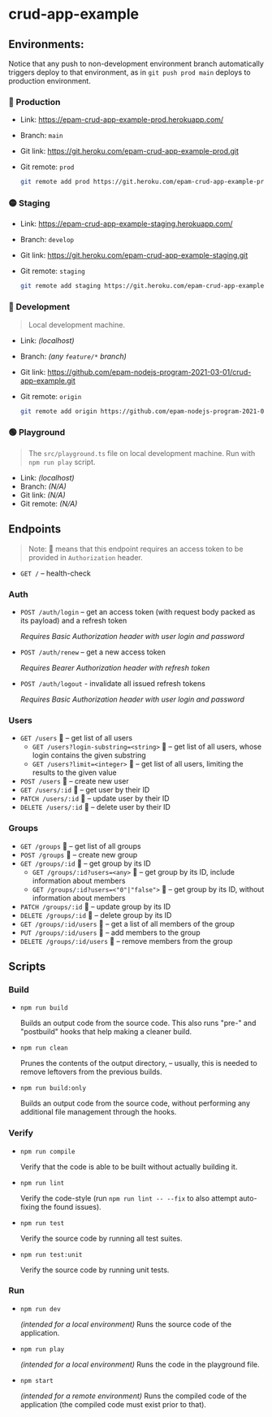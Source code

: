 # crud-app-example

## Environments:

Notice that any push to non-development environment branch automatically triggers deploy to that environment, as in `git push prod main` deploys to production environment.

### 🔴 Production

- Link: https://epam-crud-app-example-prod.herokuapp.com/
- Branch: `main`
- Git link: https://git.heroku.com/epam-crud-app-example-prod.git
- Git remote: `prod`

	```sh
	git remote add prod https://git.heroku.com/epam-crud-app-example-prod.git
	```

### 🟡 Staging

- Link: https://epam-crud-app-example-staging.herokuapp.com/
- Branch: `develop`
- Git link: https://git.heroku.com/epam-crud-app-example-staging.git
- Git remote: `staging`

	```sh
	git remote add staging https://git.heroku.com/epam-crud-app-example-staging.git
	```

### 🔵 Development

> Local development machine.

- Link: _(localhost)_
- Branch: _(any `feature/*` branch)_
- Git link: https://github.com/epam-nodejs-program-2021-03-01/crud-app-example.git
- Git remote: `origin`

	```sh
	git remote add origin https://github.com/epam-nodejs-program-2021-03-01/crud-app-example.git
	```

### 🟢 Playground

> The `src/playground.ts` file on local development machine. Run with `npm run play` script.

- Link: _(localhost)_
- Branch: _(N/A)_
- Git link: _(N/A)_
- Git remote: _(N/A)_

## Endpoints

> Note: 🔐 means that this endpoint requires an access token to be provided in `Authorization` header.

- `GET /` – health-check

### Auth

- `POST /auth/login` – get an access token (with request body packed as its payload) and a refresh token

	_Requires Basic Authorization header with user login and password_

- `POST /auth/renew` – get a new access token

	_Requires Bearer Authorization header with refresh token_

- `POST /auth/logout` - invalidate all issued refresh tokens

	_Requires Basic Authorization header with user login and password_

### Users

- `GET /users` 🔐 – get list of all users
	- `GET /users?login-substring=<string>` 🔐 – get list of all users, whose login contains the given substring
	- `GET /users?limit=<integer>` 🔐 – get list of all users, limiting the results to the given value
- `POST /users` 🔐 – create new user
- `GET /users/:id` 🔐 – get user by their ID
- `PATCH /users/:id` 🔐 – update user by their ID
- `DELETE /users/:id` 🔐 – delete user by their ID

### Groups

- `GET /groups` 🔐 – get list of all groups
- `POST /groups` 🔐 – create new group
- `GET /groups/:id` 🔐 – get group by its ID
	- `GET /groups/:id?users=<any>` 🔐 – get group by its ID, include information about members
	- `GET /groups/:id?users=<"0"|"false">` 🔐 – get group by its ID, without information about members
- `PATCH /groups/:id` 🔐 – update group by its ID
- `DELETE /groups/:id` 🔐 – delete group by its ID
- `GET /groups/:id/users` 🔐 – get a list of all members of the group
- `PUT /groups/:id/users` 🔐 – add members to the group
- `DELETE /groups/:id/users` 🔐 – remove members from the group

## Scripts

### Build

- `npm run build`

	Builds an output code from the source code. This also runs "pre-" and "postbuild" hooks that help making a cleaner build.

- `npm run clean`

	Prunes the contents of the output directory, – usually, this is needed to remove leftovers from the previous builds.

- `npm run build:only`

	Builds an output code from the source code, without performing any additional file management through the hooks.

### Verify

- `npm run compile`

	Verify that the code is able to be built without actually building it.

- `npm run lint`

	Verify the code-style (run `npm run lint -- --fix` to also attempt auto-fixing the found issues).

- `npm run test`

	Verify the source code by running all test suites.

- `npm run test:unit`

	Verify the source code by running unit tests.

### Run

- `npm run dev`

	_(intended for a local environment)_ Runs the source code of the application.

- `npm run play`

	_(intended for a local environment)_ Runs the code in the playground file.

- `npm start`

	_(intended for a remote environment)_ Runs the compiled code of the application (the compiled code must exist prior to that).
